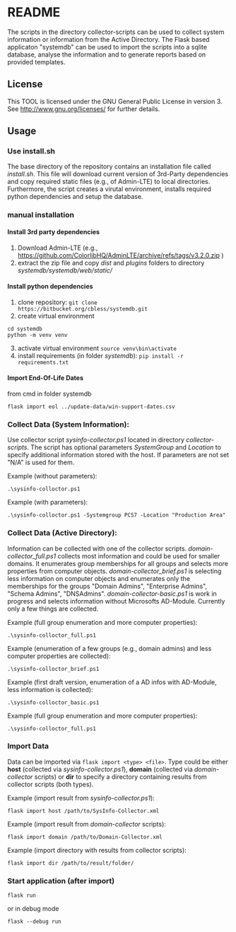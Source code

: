 # README #

The scripts in the directory collector-scripts can be used to collect system information or information from the Active Directory. The Flask based applicaton "systemdb" can be used to import the scripts into a sqlite database, analyse the information and to generate reports based on provided templates.

## License ##
This TOOL is licensed under the GNU General Public License in version 3. See http://www.gnu.org/licenses/ for further details.


## Usage ##

### Use install.sh ###
The base directory of the repository contains an installation file called *install.sh*. This file will download current version of 3rd-Party dependencies and copy required static files (e.g., of Admin-LTE) to local directories. Furthermore, the script creates a virutal environment, installs required python dependencies and setup the database. 

### manual installation ###

#### Install 3rd party dependencies ###
1. Download Admin-LTE (e.g., https://github.com/ColorlibHQ/AdminLTE/archive/refs/tags/v3.2.0.zip )
2. extract the zip file and copy *dist* and *plugins* folders to directory *systemdb/systemdb/web/static/*

#### Install python dependencies ####
1. clone repository: `git clone https://bitbucket.org/cbless/systemdb.git`
2. create virtual environment
```
cd systemdb
python -m venv venv
```
3. activate virtual environment `source venv\bin\activate`
4. install requirements (in folder *systemdb*): `pip install -r requirements.txt`

#### Import End-Of-Life Dates ####
from cmd in folder systemdb
```
flask import eol ../update-data/win-support-dates.csv

```

### Collect Data (System Information): ###

Use collector script *sysinfo-collector.ps1* located in directory *collector-scripts*. The script has optional parameters *SystemGroup* and *Location* to specify additional information stored with the host. If parameters are not set "N/A" is used for them.

Example (without parameters):
```
.\sysinfo-colloctor.ps1
```


Example (with parameters):
```
.\sysinfo-colloctor.ps1 -Systemgroup PCS7 -Location "Production Area"
```

### Collect Data (Active Directory): ###

Information can be collected with one of the collector scripts. *domain-collector_full.ps1* collects most information and could be used for smaller domains. It enumerates group memberships for all groups and selects more properties from computer objects.
*domain-collector_brief.ps1* is selecting less information on computer objects and enumerates only the memberships for the groups "Domain Admins", "Enterprise Admins", "Schema Admins", "DNSAdmins".
*domain-collector-basic.ps1* is work in progress and selects information without Microsofts AD-Module. Currently only a few things are collected. 

Example (full group enumeration and more computer properties):
```
.\sysinfo-colloctor_full.ps1
```

Example (enumeration of a few groups (e.g., domain admins) and less computer properties are collected):
```
.\sysinfo-colloctor_brief.ps1
```


Example (first draft version, enumeration of a AD infos with AD-Module, less information is collected):
```
.\sysinfo-colloctor_basic.ps1
```



Example (full group enumeration and more computer properties):
```
.\sysinfo-colloctor_full.ps1
```

### Import Data ###

Data can be imported via `flask import <type> <file>`. Type could be either **host** (collected via *sysinfo-collector.ps1*), **domain** (collected via *domain-collector* scripts) or **dir** to specify a directory containing results from collector scripts (both types).

Example (import result from *sysinfo-collector.ps1*):
```
flask import host /path/to/SysInfo-Collector.xml
```

Example (import result from *domain-collector* scripts):
```
flask import domain /path/to/Domain-Collector.xml
```

Example (import directory with results from collector scripts):
```
flask import dir /path/to/result/folder/
```

### Start application (after import) ####

```
flask run
```
or in debug mode

```
flask --debug run
```
